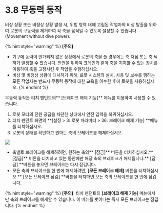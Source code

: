 # 3.8 무동력 동작

비상 상황 또는 비정상 상황 발생 시, 위험 영역 내에 고립된 작업자의 비상 탈출을 위하여 로봇의 구동력을 제거하여 각 축을 움직일 수 있도록 설정할 수 있습니다 (Movement without dive power).

{% hint style="warning" %}
**\[주의]**

* 기구에 동력이 인가되지 않은 상황에서 로봇의 축을 풀 경우에는 축 처짐 또는 축 낙하가 발생할 수 있습니다. 안전을 위하여 크레인과 같이 축을 지지할 수 있는 장치를 이용하여 축을 고정시킨 후 작업을 수행하십시오.
* 비상 및 비정상 상황에 대처하기 위해, 로봇 시스템의 설치, 사용 및 보수를 행하는 모든 작업자는 반드시 무동력 동작에 대한 교육을 이수한 후에 로봇을 사용하십시오.
{% endhint %}

무동력 동작은 티치 펜던트의\*\* \[브레이크 해제 기능]\*\* 메뉴를 이용하여 사용할 수 있습니다.

1. 로봇 모터의 전원 공급을 차단한 상태에서 안전 입력을 복귀하십시오.
2. 티치 펜던트 화면의 \*\*\[설정 > 3: 로봇 파라미터 > 36: 브레이크 해제 기능] \*\*메뉴를 터치하십시오.
3. 로봇의 상태를 확인하고 원하는 축의 브레이크를 해제하십시오.

![](../.gitbook/assets/break\_release.png)

* 축별로 브레이크를 해제하려면, 원하는 축의\*\* \[잠금]\*\* 버튼을 터치하십시오.\*\* \[잠금]\*\* 버튼을 터치하고 있는 동안에만 해당 축의 브레이크가 해제됩니다.\*\* \[잠금] \*\*버튼을 놓으면 브레이크는 다시 잠깁니다.
* 모든 축의 브레이크를 한 번에 해제하려면, **\[모든 브레이크 해제]** 버튼을 터치하십시오.\*\* \[모든 브레이크 잠김] \*\*버튼을 터치하면 모든 축의 브레이크를 한 번에 잠깁니다.

{% hint style="warning" %}
**\[주의]**: 티치 펜던트의 **\[브레이크 해제 기능]** 메뉴에서만 축의 브레이크를 해제할 수 있습니다. 이 메뉴를 벗어나는 즉시 모든 브레이크는 잠깁니다.
{% endhint %}

